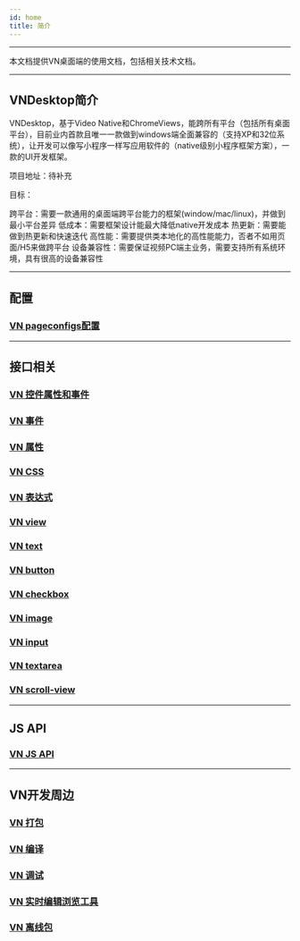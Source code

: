 ```yaml
---
id: home
title: 简介
---
```


---
本文档提供VN桌面端的使用文档，包括相关技术文档。

---
## VNDesktop简介

VNDesktop，基于Video Native和ChromeViews，能跨所有平台（包括所有桌面平台），目前业内首款且唯一一款做到windows端全面兼容的（支持XP和32位系统），让开发可以像写小程序一样写应用软件的（native级别小程序框架方案），一款的UI开发框架。

项目地址：待补充

目标：

跨平台：需要一款通用的桌面端跨平台能力的框架(window/mac/linux)，并做到最小平台差异
低成本：需要框架设计能最大降低native开发成本
热更新：需要能做到热更新和快速迭代
高性能：需要提供类本地化的高性能能力，否者不如用页面/H5来做跨平台
设备兼容性：需要保证视频PC端主业务，需要支持所有系统环境，具有很高的设备兼容性

---
## 配置
### [VN pageconfigs配置](api-pageconfigs)

---
## 接口相关
### [VN 控件属性和事件](api-ui)
### [VN 事件](api-common-event)
### [VN 属性](api-common-property)
### [VN CSS](api-css)
### [VN 表达式](api-expression)
### [VN view](api-control-view)
### [VN text](api-control-text)
### [VN button](api-control-button)
### [VN checkbox](api-control-checkbox)
### [VN image](api-control-image)
### [VN input](api-control-input)
### [VN textarea](api-control-textarea)
### [VN scroll-view](api-control-scroll-view)

---
## JS API
### [VN JS API](api-js-interfaces)

---
## VN开发周边
### [VN 打包](vn-package)
### [VN 编译](vn-build)
### [VN 调试](vn-debug)
### [VN 实时编辑浏览工具](vn-edit-browser-tool)
### [VN 离线包](vn-offline-package)
